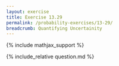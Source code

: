 ```yaml
---
layout: exercise
title: Exercise 13.29
permalink: /probability-exercises/13-29/
breadcrumb: Quantifying Uncertainity
---
```


{% include mathjax_support %}

<div><i class="arrow-up loader" data-chapter="probability-exercises" data-exercise="ex_29" data-rating="0"></i></div>
{% include_relative question.md %}
